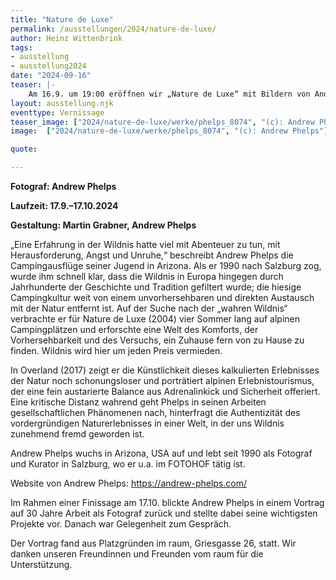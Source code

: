 ```yaml
---
title: "Nature de Luxe"
permalink: /ausstellungen/2024/nature-de-luxe/
author: Heinz Wittenbrink
tags:
- ausstellung
- ausstellung2024
date: "2024-09-16"
teaser: |-
    Am 16.9. um 19:00 eröffnen wir „Nature de Luxe“ mit Bildern von Andrew Phelps, darunter einigen aus seiner neueren Serie „Over Land“. Phelps' Blick ist darauf gerichtet, „... wie die Menschen die Natur gebrauchen, sie zähmen und sich erschließen, und inwieweit die Fotografie der Natur beziehungsweise dem Erlebten gerecht werden kann“ (Ruth Horak). 
layout: ausstellung.njk
eventtype: Vernissage
teaser_image: ["2024/nature-de-luxe/werke/phelps_8074", "(c): Andrew Phelps"]
image:  ["2024/nature-de-luxe/werke/phelps_8074", "(c): Andrew Phelps"]

quote:

---
```


**Fotograf: Andrew Phelps**

**Laufzeit: 17.9.–17.10.2024**

**Gestaltung: Martin Grabner, Andrew Phelps**

„Eine Erfahrung in der Wildnis hatte viel mit Abenteuer zu tun, mit Herausforderung, Angst und Unruhe,“ beschreibt Andrew Phelps die Campingausflüge seiner Jugend in Arizona. Als er 1990 nach Salzburg zog, wurde ihm schnell klar, dass die Wildnis in Europa hingegen durch Jahrhunderte der Geschichte und Tradition gefiltert wurde; die hiesige Campingkultur weit von einem unvorhersehbaren und direkten Austausch mit der Natur entfernt ist. Auf der Suche nach der „wahren Wildnis“ verbrachte er für Nature de Luxe (2004) vier Sommer lang auf alpinen Campingplätzen und erforschte eine Welt des Komforts, der Vorhersehbarkeit und des Versuchs, ein Zuhause fern von zu Hause zu finden. Wildnis wird hier um jeden Preis vermieden.

In Overland (2017) zeigt er die Künstlichkeit dieses kalkulierten Erlebnisses der Natur noch schonungsloser und porträtiert alpinen Erlebnistourismus, der eine fein austarierte Balance aus Adrenalinkick und Sicherheit offeriert.
Eine kritische Distanz wahrend geht Phelps in seinen Arbeiten gesellschaftlichen Phänomenen nach, hinterfragt die Authentizität des vordergründigen Naturerlebnisses in einer Welt, in der uns Wildnis zunehmend fremd geworden ist.

Andrew Phelps wuchs in Arizona, USA auf und lebt seit 1990 als Fotograf und Kurator in Salzburg, wo er u.a. im FOTOHOF tätig ist.

Website von Andrew Phelps: <a href="https://andrew-phelps.com/" title="Andrew Phelps">https://andrew-phelps.com/</a>

Im Rahmen einer Finissage am 17.10. blickte Andrew Phelps in einem Vortrag auf 30 Jahre Arbeit als Fotograf zurück und stellte dabei seine wichtigsten Projekte vor. Danach war Gelegenheit zum Gespräch.

Der Vortrag fand aus Platzgründen im raum, Griesgasse 26, statt. Wir danken unseren Freundinnen und Freunden vom raum für die Unterstützung.

